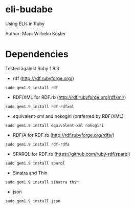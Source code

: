 eli-budabe
==========

Using ELIs in Ruby

Author: Marc Wilhelm Küster

Dependencies
=============

Tested against Ruby 1.9.3

- rdf (http://rdf.rubyforge.org/)
```
sudo gem1.9 install rdf
```
- RDF/XML for RDF.rb (http://rdf.rubyforge.org/rdfxml/)
```
sudo gem1.9 install rdf-rdfxml 
```
- equivalent-xml and nokogiri (preferred by RDF/XML)
```
sudo gem1.9 install equivalent-xml nokogiri
```
- RDF/A for RDF.rb (http://rdf.rubyforge.org/rdfa/)
```
sudo gem1.9 install rdf-rdfa 
```
- SPARQL for RDF.rb (https://github.com/ruby-rdf/sparql)
```
sudo gem1.9 install sparql
```
- Sinatra and Thin
```
sudo gem1.9 install sinatra thin
```
- json
```
sudo gem1.9 install json
```

